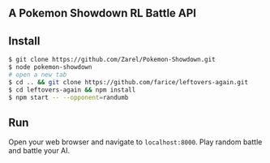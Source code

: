 ## A Pokemon Showdown RL Battle API

## Install

```bash
$ git clone https://github.com/Zarel/Pokemon-Showdown.git
$ node pokemon-showdown
# open a new tab
$ cd .. && git clone https://github.com/farice/leftovers-again.git
$ cd leftovers-again && npm install
$ npm start -- --opponent=randumb
```

## Run

Open your web browser and navigate to `localhost:8000`. Play random battle and battle your AI. 
